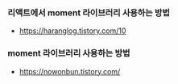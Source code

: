 ### 리액트에서 moment 라이브러리 사용하는 방법
- https://haranglog.tistory.com/10

### moment 라이브러리 사용하는 방법
- https://nowonbun.tistory.com/
